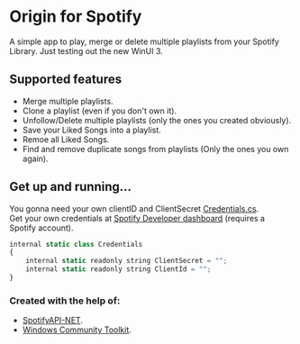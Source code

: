# Origin for Spotify
A simple app to play, merge or delete multiple playlists from your Spotify Library. 
Just testing out the new WinUI 3.

## Supported features

- Merge multiple playlists.
- Clone a playlist (even if you don't own it).
- Unfollow/Delete multiple playlists (only the ones you created obviously).
- Save your Liked Songs into a playlist.
- Remoe all Liked Songs.
- Find and remove duplicate songs from playlists (Only the ones you own again).

## Get up and running...

You gonna need your own clientID and ClientSecret [Credentials.cs](../master/spotify.companion/Api/Spotify/Common/Credentials.cs).\
Get your own credentials at [Spotify Developer dashboard](https://developer.spotify.com/dashboard/) (requires a Spotify account). 
```js
internal static class Credentials
{
    internal static readonly string ClientSecret = "";
    internal static readonly string ClientId = "";
}
```

### Created with the help of:

- [SpotifyAPI-NET](https://github.com/JohnnyCrazy/SpotifyAPI-NET).
- [Windows Community Toolkit](https://github.com/CommunityToolkit/WindowsCommunityToolkit).
